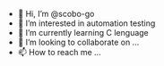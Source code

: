 - 👋 Hi, I’m @scobo-go
- 👀 I’m interested in automation testing
- 🌱 I’m currently learning C lenguage
- 💞️ I’m looking to collaborate on ...
- 📫 How to reach me ...

